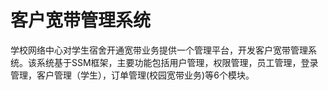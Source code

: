 # 客户宽带管理系统
学校网络中心对学生宿舍开通宽带业务提供一个管理平台，开发客户宽带管理系统。该系统基于SSM框架，主要功能包括用户管理，权限管理，员工管理，登录管理，客户管理（学生），订单管理(校园宽带业务)等6个模块。
